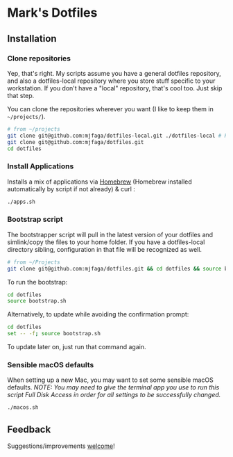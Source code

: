 # Mark's Dotfiles

## Installation

### Clone repositories

Yep, that's right. My scripts assume you have a general dotfiles repository, and
also a dotfiles-local repository where you store stuff specific to your workstation.
If you don't have a "local" repository, that's cool too. Just skip that step.

You can clone the repositories wherever you want (I like to keep them in `~/projects/`).

```bash
# from ~/projects
git clone git@github.com:mjfaga/dotfiles-local.git ./dotfiles-local # Regardles of the local dotfiles name, always putit in a dotfiles-local directory
git clone git@github.com:mjfaga/dotfiles.git
cd dotfiles
```

### Install Applications

Installs a mix of applications via [Homebrew](http://brew.sh/) (Homebrew installed
automatically by script if not already) & curl :
```bash
./apps.sh
```

### Bootstrap script

The bootstrapper script will pull in the latest version of your dotfiles and
simlink/copy the files to your home folder. If you have a dotfiles-local directory sibling,
configuration in that file will be recognized as well.

```bash
# from ~/Projects
git clone git@github.com:mjfaga/dotfiles.git && cd dotfiles && source bootstrap.sh
```

To run the bootstrap:
```bash
cd dotfiles
source bootstrap.sh
```

Alternatively, to update while avoiding the confirmation prompt:
```bash
cd dotfiles
set -- -f; source bootstrap.sh
```

To update later on, just run that command again.

### Sensible macOS defaults

When setting up a new Mac, you may want to set some sensible macOS defaults. _NOTE: You may
need to give the terminal app you use to run this script Full Disk Access in order for all
settings to be successfully changed._

```bash
./macos.sh
```

## Feedback

Suggestions/improvements [welcome](https://github.com/mjfaga/dotfiles/issues)!
